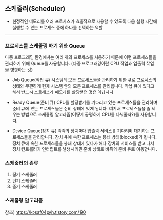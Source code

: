 ## 스케줄러(Scheduler)
- 한정적인 메모리를 여러 프로세스가 효율적으로 사용할 수 있도록 다음 실행 시간에 실행할 수 있는 프로세스 중에 하나를 선택하는 역할


---

### 프로세스를 스케줄링 하기 위한 Queue
다중 프로그래밍 환경에서는 여러 개의 프로세스를 사용하기 때문에 이런 프로세스들을 관리하기 위해 Queue를 사용합니다.
(다중 프로그래밍이란 CPU 작업과 입출력 작업을 병행하는 것)

* Job Queue(작업 큐) 
시스템의 모든 프로세스들을 관리하기 위한 큐로 프로세스의 상태와 무관하게 현재 시스템 안의 모든 프로세스를 관리합니다.
작업 큐에 있다고해서 반드시 프로세스가 메모리를 할당받은 것은 아닙니다.

* Ready Queue(준비 큐)
CPU를 할당받기를 기다리고 있는 프로세스들을 관리하며 준비 큐에 있는 프로세스들은 준비 상태에 있게 됩니다.
여기서 프로세스들을 줄 세우는 방법으로 스케줄링 알고리즘(어떻게 공평하게 CPU를 나눠줄까?)를 사용합니다.

* Device Queue(장치 큐)
각각의 장치마다 입출력 서비스를 기다리며 대기하는 프로세스들을 관리합니다. 장치 큐에 속한 프로세스는 봉쇄 상태(blocked)가 됩니다.<br>
장치 큐에 속한 프로세스들을 봉쇄 상태에 있다가 해다 장치의 서비스를 받고 나서 장치 컨트롤러가 인터럽트를 발생시키면 준비 상태로 바뀌어 준비 큐로 이동합니다.

### 스케줄러의 종류
1. 장기 스케줄러
2. 단기 스케줄러
3. 중기 스케줄러

### 스케줄링 알고리즘

참조) https://kosaf04pyh.tistory.com/190
